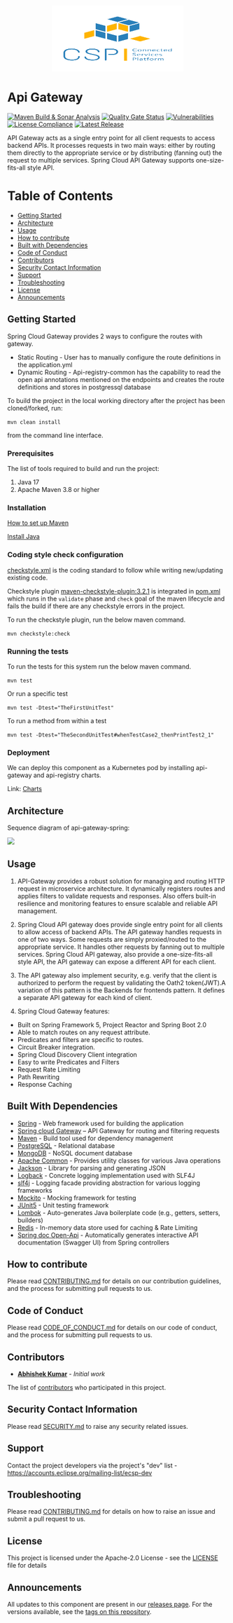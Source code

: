 <div align="center">
  <img src="./images/logo.png" width="300" height="150"/>
</div>

# Api Gateway
[![Maven Build & Sonar Analysis](https://github.com/eclipse-ecsp/api-gateway/actions/workflows/maven-build.yml/badge.svg)](https://github.com/eclipse-ecsp/api-gateway/actions/workflows/maven-build.yml)
[![Quality Gate Status](https://sonarcloud.io/api/project_badges/measure?project=eclipse-ecsp_api-gateway&metric=alert_status)](https://sonarcloud.io/summary/new_code?id=eclipse-ecsp_api-gateway)
[![Vulnerabilities](https://sonarcloud.io/api/project_badges/measure?project=eclipse-ecsp_api-gateway&metric=vulnerabilities)](https://sonarcloud.io/summary/new_code?id=eclipse-ecsp_api-gateway)
[![License Compliance](https://github.com/eclipse-ecsp/api-gateway/actions/workflows/licence-compliance.yaml/badge.svg)](https://github.com/eclipse-ecsp/api-gateway/actions/workflows/licence-compliance.yaml)
[![Latest Release](https://img.shields.io/github/v/release/eclipse-ecsp/api-gateway?sort=semver)](https://github.com/eclipse-ecsp/api-gateway/releases)

API Gateway acts as a single entry point for all client requests to access backend APIs. It processes requests in two main ways: either by routing them directly to the appropriate service or by distributing (fanning out) the request to multiple services. Spring Cloud API Gateway supports one-size-fits-all style API.

# Table of Contents

* [Getting Started](#getting-started)
* [Architecture](#architecture)
* [Usage](#usage)
* [How to contribute](#how-to-contribute)
* [Built with Dependencies](#built-with-dependencies)
* [Code of Conduct](#code-of-conduct)
* [Contributors](#contributors)
* [Security Contact Information](#security-contact-information)
* [Support](#support)
* [Troubleshooting](#troubleshooting)
* [License](#license)
* [Announcements](#announcements)

## Getting Started

Spring Cloud Gateway provides 2 ways to configure the routes with gateway.

* Static Routing - User has to manually configure the route definitions in the application.yml
* Dynamic Routing - Api-registry-common has the capability to read the open api annotations mentioned on the endpoints
  and creates the route definitions and stores in postgressql database

To build the project in the local working directory after the project has been cloned/forked, run:

```mvn clean install```

from the command line interface.

### Prerequisites

The list of tools required to build and run the project:
1. Java 17
2. Apache Maven 3.8 or higher

### Installation

[How to set up Maven](https://maven.apache.org/install.html)

[Install Java](https://www.tutorials24x7.com/java/how-to-install-openjdk-17-on-windows)

### Coding style check configuration

[checkstyle.xml](./checkstyle.xml) is the coding standard to follow while writing new/updating existing code.

Checkstyle plugin [maven-checkstyle-plugin:3.2.1](https://maven.apache.org/plugins/maven-checkstyle-plugin/) is
integrated in [pom.xml](./pom.xml) which runs in the `validate` phase and `check` goal of the maven lifecycle and fails
the build if there are any checkstyle errors in the project.

To run the checkstyle plugin, run the below maven command.

```mvn checkstyle:check```

### Running the tests

To run the tests for this system run the below maven command.

```mvn test```

Or run a specific test

```mvn test -Dtest="TheFirstUnitTest"```

To run a method from within a test

```mvn test -Dtest="TheSecondUnitTest#whenTestCase2_thenPrintTest2_1"```

### Deployment

We can deploy this component as a Kubernetes pod by installing api-gateway and api-registry charts.

Link:
[Charts](../../../ecsp-helm-charts/tree/main/api-gateway)

## Architecture

Sequence diagram of api-gateway-spring:

[<img src="./images/api-gateway-diagram.png"/>](api-gateway-diagram.png)

## Usage

1. API-Gateway provides a robust solution for managing and routing HTTP request in microservice architecture. It
   dynamically registers routes and applies filters to validate requests and responses. Also offers built-in resilience
   and monitoring features to ensure scalable and reliable API management.

2. Spring Cloud API gateway does provide single entry point for all clients to allow access of backend APIs. The API
   gateway handles requests in one of two ways. Some requests are simply proxied/routed to the appropriate service. It
   handles other requests by fanning out to multiple services. Spring Cloud API gateway, also provide a
   one-size-fits-all style API, the API gateway can expose a different API for each client.

3. The API gateway also implement security, e.g. verify that the client is authorized to perform the request by
   validating the Oath2 token(JWT).A variation of this pattern is the Backends for frontends pattern. It defines a
   separate API gateway for each kind of client.

4. Spring Cloud Gateway features:

* Built on Spring Framework 5, Project Reactor and Spring Boot 2.0
* Able to match routes on any request attribute.
* Predicates and filters are specific to routes.
* Circuit Breaker integration.
* Spring Cloud Discovery Client integration
* Easy to write Predicates and Filters
* Request Rate Limiting
* Path Rewriting
* Response Caching

## Built With Dependencies

* [Spring](https://spring.io/projects/spring-framework) - Web framework used for building the application
* [Spring cloud Gateway](https://spring.io/projects/spring-cloud-gateway/) – API Gateway for routing and filtering requests
* [Maven](https://maven.apache.org/) - Build tool used for dependency management
* [PostgreSQL](https://jdbc.postgresql.org/) - Relational database
* [MongoDB](https://www.mongodb.com/docs/drivers/java-drivers/) - NoSQL document database
* [Apache Common](https://commons.apache.org/proper/commons-lang/) - Provides utility classes for various Java operations
* [Jackson](https://github.com/FasterXML) - Library for parsing and generating JSON
* [Logback](https://logback.qos.ch/) - Concrete logging implementation used with SLF4J
* [slf4j](https://www.slf4j.org/) - Logging facade providing abstraction for various logging frameworks
* [Mockito](https://site.mockito.org/) - Mocking framework for testing
* [JUnit5](https://junit.org/) - Unit testing framework 
* [Lombok](https://projectlombok.org/) - Auto-generates Java boilerplate code (e.g., getters, setters, builders)
* [Redis](https://redis.io/docs/latest/develop/use/client-side-caching/) - In-memory data store used for caching & Rate Limiting
* [Spring doc Open-Api](https://springdoc.org/) - Automatically generates interactive API documentation (Swagger UI) from Spring controllers

## How to contribute

Please read [CONTRIBUTING.md](./CONTRIBUTING.md) for details on our contribution guidelines, and the process for
submitting pull requests to us.

## Code of Conduct

Please read [CODE_OF_CONDUCT.md](./CODE_OF_CONDUCT.md) for details on our code of conduct, and the process for
submitting pull requests to us.

## Contributors

* **[Abhishek Kumar](https://github.com/abhishekkumar-harman)** - *Initial work*

The list of [contributors](../../graphs/contributors) who participated in this project.

## Security Contact Information

Please read [SECURITY.md](./SECURITY.md) to raise any security related issues.

## Support

Contact the project developers via the project's "dev" list - https://accounts.eclipse.org/mailing-list/ecsp-dev

## Troubleshooting

Please read [CONTRIBUTING.md](./CONTRIBUTING.md) for details on how to raise an issue and submit a pull request to us.

## License

This project is licensed under the Apache-2.0 License - see the [LICENSE](./LICENSE) file for details

## Announcements

All updates to this component are present in our [releases page](../../releases).
For the versions available, see the [tags on this repository](../../tags).
